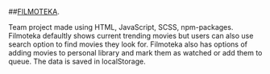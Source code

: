 ##[FILMOTEKA](https://pages.github.com/).

Team project made using HTML, JavaScript, SCSS, npm-packages. Filmoteka defaultly shows current trending movies but users can also use search option to find movies they look for. Filmoteka also has options of adding movies to personal library and mark them as watched or add them to queue. The data is saved in localStorage.
